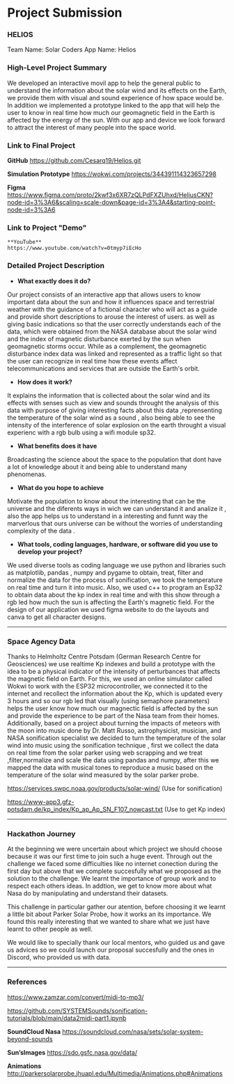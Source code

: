 # Project Submission

### HELIOS
Team Name: Solar Coders
App Name: Helios

### High-Level Project Summary
We developed an interactive movil app to help the general public to understand the information about the solar wind and its effects on the Earth, we provide them with visual and sound experience of how space would be. In addition we implemented a prototype linked to the app that will help the user to know in real time how much our geomagnetic field in the Earth is affected by the energy of the sun. With our app and device we look forward to attract the interest of many people into the space world.

### Link to Final Project

**GitHub**
https://github.com/Cesarq19/Helios.git

**Simulation Prototype**
https://wokwi.com/projects/344391114323657298

**Figma**
https://www.figma.com/proto/2kwf3x6XR7zQLPdFXZUhxd/HeliusCKN?node-id=3%3A6&scaling=scale-down&page-id=3%3A4&starting-point-node-id=3%3A6

### Link to Project "Demo"

    **YouTube**
    https://www.youtube.com/watch?v=0tmyp7iEcHo


### Detailed Project Description

- **What exactly does it do?**

Our project consists of an interactive app that allows users to know important data about the sun and how it influences space and terrestrial weather with the guidance of a fictional character who will act as a guide and provide short descriptions to arouse the interest of users. as well as giving basic indications so that the user correctly understands each of the data, which were obtained from the NASA database about the solar wind and the index of magnetic disturbance exerted by the sun when geomagnetic storms occur. While as a complement, the geomagnetic disturbance index data was linked and represented as a traffic light so that the user can recognize in real time how these events affect telecommunications and services that are outside the Earth's orbit.
    
- **How does it work?**

It explains the information that is collected about the solar wind and its effects with  senses such as view and sounds throught the analysis  of this data with purpose of giving  interesting facts about this data ,reprensenting the temperature  of the solar wind as a sound , also being able to see the intensity of the interference of solar explosion on the earth throught a visual experienc with a rgb bulb using a wifi module sp32.
   
    
- **What benefits does it have**

Broadcasting the science about the space to the population that dont have a lot of knowledge about it  and being able to understand many phenomenas.

    
- **What do you hope to achieve**

Motivate the population to know about the  interesting that can be the  universe and the diferents ways in wich we can understand it and analize it , also the app helps us to understand in a interesting and funnt way the marverlous that ours universe can be without the worries of understanding complexity of the data .
   
    
- **What tools, coding languages, hardware, or software did you use to develop your project?**

We used diverse tools as coding language we use python  and libraries such as matplotlib, pandas , numpy and pygame to obtain, treat, filter and normalize the data for  the process of sonification, we took the temperature on real time and turn it into music. Also, we used c++ to program an Esp32 to obtain data about the kp index in real time and with this show through a rgb led how much the sun is affecting the Earth's magnetic field.
For the design of our application we used figma website to do the layouts and canva to get all character designs.    

---

### Space Agency Data

Thanks to Helmholtz Centre Potsdam (German Research Centre for Geosciences) we use realtime Kp indexes and build a prototype with the idea to be a physical indicator of the intensity of perturbances that affects the magnetic field on Earth. For this, we used an online simulator called Wokwi to work with the ESP32 microcontroller, we connected it to the internet and recollect the information about the Kp, which is updated every 3 hours and so our rgb led that visually (using semaphore parameters) helps the user know how much our magnectic field is affected by the sun and provide the experience to be part of the Nasa team from their homes.
Additionally, based on a project about turning the impacts of meteors with the moon  into music done by Dr. Matt Russo, astrophysicist, musician, and NASA sonification specialist we decided to turn the temperature of the solar wind into music using the sonification technique , first we collect the data on real time from the solar parker using web scrapping and we treat ,filter,normalize and scale the data using pandas and numpy, after this we mapped the data with musical tones to reproduce a music based on the temperature of the solar wind measured by the solar parker probe.
</aside>


https://services.swpc.noaa.gov/products/solar-wind/ (Use for sonification)

https://www-app3.gfz-potsdam.de/kp_index/Kp_ap_Ap_SN_F107_nowcast.txt (Use to get Kp index)

---

### Hackathon Journey

At the beginning we were uncertain about which project we should choose because it was our first time to join such a huge event. Through out the challenge we faced some difficulties like no internet conection during the first day but above that we complete succesfully what we proposed as the solution to the challenge. We learnt the importance of group work and to respect each others ideas. In addtion, we get to know more about what Nasa do by manipulating and understand their datasets.    
    
This challenge in particular gather our atention, before choosing it we learnt a little bit about Parker Solar Probe, how it works an its importance. We found this really interesting that we wanted to share what we just have learnt to other people as well.
    
We would like to specially thank our local mentors, who guided us and gave us advices so we could launch our proposal succesfully and the ones in Discord, who provided us with data.    

---

### References

https://www.zamzar.com/convert/midi-to-mp3/

https://github.com/SYSTEMSounds/sonification-tutorials/blob/main/data2midi-part1.ipynb

**SoundCloud Nasa**
https://soundcloud.com/nasa/sets/solar-system-beyond-sounds

**Sun’sImages**
https://sdo.gsfc.nasa.gov/data/

**Animations**
http://parkersolarprobe.jhuapl.edu/Multimedia/Animations.php#Animations
